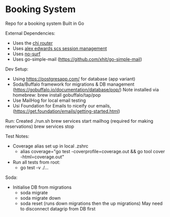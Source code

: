 # Booking System

Repo for a booking system Built in Go


External Dependencies:
- Uses the [chi router](https://github.com/go-chi/chi)
- Uses [alex edwards scs session management](https://github.com/alexedwards/scs)
- Uses [no-surf](https://github.com/justinas/nosurf)
- Uses go-simple-mail (https://github.com/xhit/go-simple-mail)

Dev Setup:
- Using https://postgresapp.com/ for database (app variant)
- Soda/Buffalo framework for migrations & DB management (https://gobuffalo.io/documentation/database/pop/)
  Note installed via homebrew: brew install gobuffalo/tap/pop
- Use MailHog for local email testing 
- Usi Foundation for Emails to niceify our emails, (https://get.foundation/emails/getting-started.html)

Run:
Created ./run.sh
brew services start mailhog (required for making reservations)
brew services stop

Test Notes:
- Coverage alias set up in local .zshrc 
  - alias coverage="go test -coverprofile=coverage.out && go tool cover -html=coverage.out"
- Run all tests from root:
  - go test -v ./...



Soda:
- Initialise DB from migrations
  - soda migrate
  - soda migrate down
  - soda reset (runs down migrations then the up migrations) May need to disconnect datagrip from DB first
